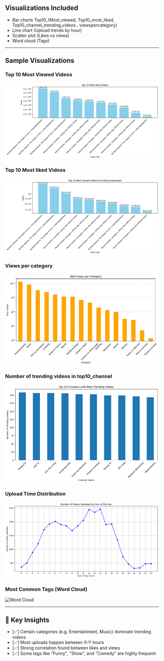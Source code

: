## Visualizations Included
- Bar charts Top10_(Most_viewed, Top10_most_liked, Top10_channel_trending_videos , viewspercategory)
- Line chart (Upload trends by hour)
- Scatter plot (Likes vs views)
- Word cloud (Tags)


---

##  Sample Visualizations

###  Top 10 Most Viewed Videos
![Top 10 Viewed](top10_most_viewed.png)

###  Top 10 Most liked Videos
![Top 10 liked](most_liked.png)

###  Views per category
![Views per category](viewspercategory.png)

###  Number of trending videos in top10_channel
![Trending videos in top10_channel](Top10channel_trending_videosnumber.png)

###  Upload Time Distribution
![Upload Time](hourly_upload_distribution.png)

###  Most Common Tags (Word Cloud)
![Word Cloud](wordcloud_tags.png)


---

## 🧠 Key Insights
- [✅] Certain categories (e.g. Entertainment, Music) dominate trending videos
- [✅] Most uploads happen between X-Y hours
- [✅] Strong correlation found between likes and views
- [✅] Some tags like "Funny", "Show", and "Comedy" are highly frequent
